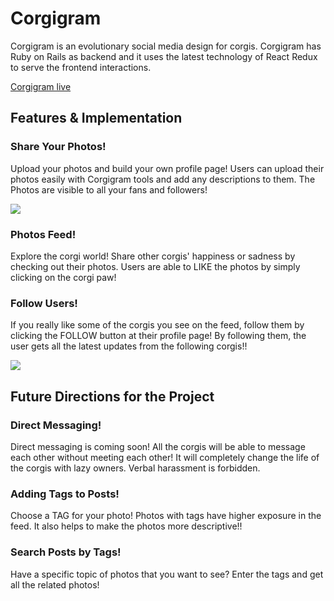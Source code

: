 # Corgigram

Corgigram is an evolutionary social media design for corgis. Corgigram has
Ruby on Rails as backend and it uses the latest technology of React Redux to
serve the frontend interactions.



[Corgigram live][heroku]

[heroku]: https://corgigram.herokuapp.com/


## Features & Implementation

### Share Your Photos!

  Upload your photos and build your own profile page! Users can upload
  their photos easily with Corgigram tools and add any descriptions to
  them. The Photos are visible to all your fans and followers!

  ![](http://res.cloudinary.com/corgi1989/image/upload/v1478908976/post_ebjjbl.jpg)

### Photos Feed!

  Explore the corgi world! Share other corgis' happiness or sadness by
  checking out their photos. Users are able to LIKE the photos by simply
  clicking on the corgi paw!

### Follow Users!

  If you really like some of the corgis you see on the feed, follow them
  by clicking the FOLLOW button at their profile page! By following them,
  the user gets all the latest updates from the following corgis!!

  ![](http://res.cloudinary.com/corgi1989/image/upload/v1478909074/user_af4pyu.jpg)  

## Future Directions for the Project

### Direct Messaging!

  Direct messaging is coming soon! All the corgis will be able to
  message each other without meeting each other! It will completely
  change the life of the corgis with lazy owners. Verbal harassment is
  forbidden.

### Adding Tags to Posts!

  Choose a TAG for your photo! Photos with tags have higher exposure in
  the feed. It also helps to make the photos more descriptive!!


### Search Posts by Tags!

  Have a specific topic of photos that you want to see? Enter the tags
  and get all the related photos!
